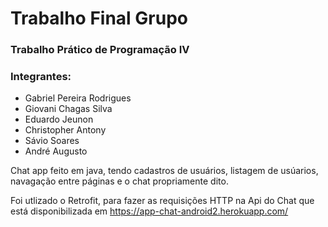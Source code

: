 # Trabalho Final Grupo

### Trabalho Prático de Programação IV

### Integrantes: 
- Gabriel Pereira Rodrigues
- Giovani Chagas Silva
- Eduardo Jeunon
- Christopher Antony
- Sávio Soares
- André Augusto

Chat app feito em java, tendo cadastros de usuários, listagem de usúarios, navagação entre páginas e o chat propriamente dito.

Foi utlizado o Retrofit, para fazer as requisições HTTP na Api do Chat que está disponibilizada em https://app-chat-android2.herokuapp.com/
 
